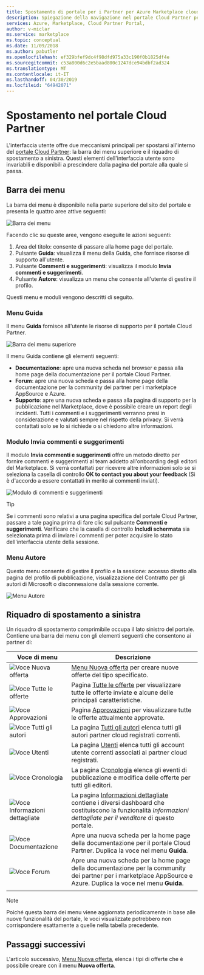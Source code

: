 ```yaml
---
title: Spostamento di portale per i Partner per Azure Marketplace cloud
description: Spiegazione della navigazione nel portale Cloud Partner per Azure Marketplace.
services: Azure, Marketplace, Cloud Partner Portal,
author: v-miclar
ms.service: marketplace
ms.topic: conceptual
ms.date: 11/09/2018
ms.author: pabutler
ms.openlocfilehash: ef329bfef9dc4f98dfd975a33c190f0b1825df4e
ms.sourcegitcommit: c53a800d6c2e5baad800c1247dce94bdbf2ad324
ms.translationtype: MT
ms.contentlocale: it-IT
ms.lasthandoff: 04/30/2019
ms.locfileid: "64942071"
---
```

# <a name="cloud-partner-portal-navigation"></a>Spostamento nel portale Cloud Partner

L'interfaccia utente offre due meccanismi principali per spostarsi all'interno del [portale Cloud Partner](https://cloudpartner.azure.com): la barra dei menu superiore e il riquadro di spostamento a sinistra.  Questi elementi dell'interfaccia utente sono invariabili e disponibili a prescindere dalla pagina del portale alla quale si passa.


## <a name="menu-bar"></a>Barra dei menu

La barra dei menu è disponibile nella parte superiore del sito del portale  e presenta le quattro aree attive seguenti:

![Barra dei menu](./media/top-menubar1.png)

Facendo clic su queste aree, vengono eseguite le azioni seguenti:

1. Area del titolo: consente di passare alla home page del portale.
2. Pulsante **Guida**: visualizza il menu della Guida, che fornisce risorse di supporto all'utente.
3. Pulsante **Commenti e suggerimenti**: visualizza il modulo **Invia commenti e suggerimenti**.
4. Pulsante **Autore**: visualizza un menu che consente all'utente di gestire il profilo.

Questi menu e moduli vengono descritti di seguito.

### <a name="help-menu"></a>Menu Guida

Il menu **Guida** fornisce all'utente le risorse di supporto per il portale Cloud Partner.

![Barra dei menu superiore](./media/top-menubar2.png)

Il menu Guida contiene gli elementi seguenti:

- **Documentazione**: apre una nuova scheda nel browser e passa alla home page della documentazione per il portale Cloud Partner. 
- **Forum**: apre una nuova scheda e passa alla home page della documentazione per la community dei partner per i marketplace AppSource e Azure.
- **Supporto**: apre una nuova scheda e passa alla pagina di supporto per la pubblicazione nel Marketplace, dove è possibile creare un report degli incidenti.  Tutti i commenti e i suggerimenti verranno presi in considerazione e valutati sempre nel rispetto della privacy. Si verrà contattati solo se lo si richiede o si chiedono altre informazioni.


### <a name="send-us-feedback-form"></a>Modulo Invia commenti e suggerimenti

Il modulo **Invia commenti e suggerimenti** offre un metodo diretto per fornire commenti e suggerimenti al team addetto all'onboarding degli editori del Marketplace.  Si verrà contattati per ricevere altre informazioni solo se si seleziona la casella di controllo **OK to contact you about your feedback** (Si è d'accordo a essere contattati in merito ai commenti inviati).

![Modulo di commenti e suggerimenti](./media/feedback-form.png)

> [!TIP]
> Se i commenti sono relativi a una pagina specifica del portale Cloud Partner, passare a tale pagina prima di fare clic sul pulsante **Commenti e suggerimenti**.  Verificare che la casella di controllo **Includi schermata** sia selezionata prima di inviare i commenti per poter acquisire lo stato dell'interfaccia utente della sessione. 


### <a name="publisher-menu"></a>Menu Autore

Questo menu consente di gestire il profilo e la sessione: accesso diretto alla pagina del profilo di pubblicazione, visualizzazione del Contratto per gli autori di Microsoft o disconnessione dalla sessione corrente. 

![Menu Autore](./media/publisher-menu.png)


## <a name="left-navigation-pane"></a>Riquadro di spostamento a sinistra

Un riquadro di spostamento comprimibile occupa il lato sinistro del portale.  Contiene una barra dei menu con gli elementi seguenti che consentono ai partner di:


|    **Voce di menu**     |      **Descrizione**                       |
|    -------------     |      ---------------                       |
| ![Voce Nuova offerta](./media/left-navbar1.png) | [Menu Nuova offerta](./cpp-new-offer-menu.md) per creare nuove offerte del tipo specificato. |
| ![Voce Tutte le offerte](./media/left-navbar2.png) | Pagina [Tutte le offerte](./cpp-all-offers-page.md) per visualizzare tutte le offerte inviate e alcune delle principali caratteristiche. |
| ![Voce Approvazioni](./media/left-navbar3.png) | Pagina [Approvazioni](./cpp-approvals-page.md) per visualizzare tutte le offerte attualmente approvate. |
| ![Voce Tutti gli autori](./media/left-navbar4.png) | La pagina [Tutti gli autori](./cpp-all-publishers-page.md) elenca tutti gli autori partner cloud registrati correnti. |
| ![Voce Utenti](./media/left-navbar5.png) | La pagina [Utenti](./cpp-users-page.md) elenca tutti gli account utente correnti associati ai partner cloud registrati. |
| ![Voce Cronologia](./media/left-navbar6.png) | La pagina [Cronologia](./cpp-history-page.md) elenca gli eventi di pubblicazione e modifica delle offerte per tutti gli editori. |
| ![Voce Informazioni dettagliate](./media/left-navbar7.png) | La pagina [Informazioni dettagliate](./cpp-insights-page.md) contiene i diversi dashboard che costituiscono la funzionalità *Informazioni dettagliate per il venditore* di questo portale. |
| ![Voce Documentazione](./media/left-navbar8.png) | Apre una nuova scheda per la home page della documentazione per il portale Cloud Partner. Duplica la voce nel menu **Guida**. |
| ![Voce Forum](./media/left-navbar9.png)  | Apre una nuova scheda per la home page della documentazione per la community dei partner per i marketplace AppSource e Azure. Duplica la voce nel menu **Guida**. |
|  |  |

> [!NOTE]
> Poiché questa barra dei menu viene aggiornata periodicamente in base alle nuove funzionalità del portale, le voci visualizzate potrebbero non corrispondere esattamente a quelle nella tabella precedente.


## <a name="next-steps"></a>Passaggi successivi

L'articolo successivo, [Menu Nuova offerta](./cpp-new-offer-menu.md), elenca i tipi di offerte che è possibile creare con il menu **Nuova offerta**.
